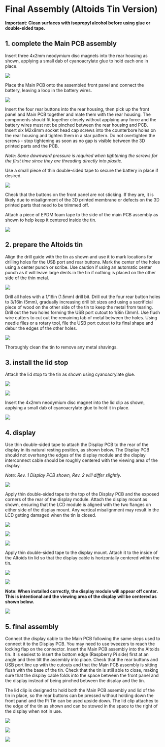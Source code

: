 # Final Assembly (Altoids Tin Version)

**Important: Clean surfaces with isopropyl alcohol before using glue or double-sided tape.**

## 1. complete the Main PCB assembly

Insert three 4x2mm neodymium disc magnets into the rear housing as shown, applying a small dab of cyanoacrylate glue to hold each one in place.

![](images/mint_tin_insert_magnets.png)

Place the Main PCB onto the assembled front panel and connect the battery, leaving a loop in the battery wires.

![](images/mint_tin_battery.jpg)

Insert the four rear buttons into the rear housing, then pick up the front panel and Main PCB together and mate them with the rear housing. The components should fit together closely without applying any force and the battery wires must not be pinched between the rear housing and PCB. Insert six M2x8mm socket head cap screws into the counterbore holes on the rear housing and tighten them in a star pattern. Do not overtighten the screws - stop tightening as soon as no gap is visible between the 3D printed parts and the PCB.

*Note: Some downward pressure is required when tightening the screws for the first time since they are threading directly into plastic.*

Use a small piece of thin double-sided tape to secure the battery in place if desired.

![](images/mint_tin_asm.jpg)

Check that the buttons on the front panel are not sticking. If they are, it is likely due to misalignment of the 3D printed membrane or defects on the 3D printed parts that need to be trimmed off.

Attach a piece of EPDM foam tape to the side of the main PCB assembly as shown to help keep it centered inside the tin.

![](images/mint_tin_foam_tape.jpg)

## 2. prepare the Altoids tin

Align the drill guide with the tin as shown and use it to mark locations for drilling holes for the USB port and rear buttons. Mark the center of the holes using a center punch or scribe. Use caution if using an automatic center punch as it will leave large dents in the tin if nothing is placed on the other side of the thin metal.

![](images/drill_guide.png)

Drill all holes with a 1/16in (1.5mm) drill bit. Drill out the four rear button holes to 3/16in (5mm), gradually increasing drill bit sizes and using a sacrificial piece of wood on the other side of the tin to keep the metal from tearing. Drill out the two holes forming the USB port cutout to 1/8in (3mm). Use flush wire cutters to cut out the remaining tab of metal between the holes. Using needle files or a rotary tool, file the USB port cutout to its final shape and debur the edges of the other holes.

![](images/tin_holes.png)

Thoroughly clean the tin to remove any metal shavings.

## 3. install the lid stop

Attach the lid stop to the tin as shown using cyanoacrylate glue.

![](images/lid_holder_asm_2.jpg)

![](images/lid_holder_asm_1.png)

Insert the 4x2mm neodymium disc magnet into the lid clip as shown, applying a small dab of cyanoacrylate glue to hold it in place.

![](images/lid_clip_magnet.png)

## 4. display

Use thin double-sided tape to attach the Display PCB to the rear of the display in its natural resting position, as shown below. The Display PCB should not overhang the edges of the display module and the display interconnect cable should be roughly centered with the viewing area of the display.

*Note: Rev. 1 Display PCB shown, Rev. 2 will differ slightly.*

![](images/display_tape_1.jpg)

Apply thin double-sided tape to the top of the Display PCB and the exposed corners of the rear of the display module. Attach the display mount as shown, ensuring that the LCD module is aligned with the two flanges on either side of the display mount. Any vertical misalignment may result in the LCD getting damaged when the tin is closed.

![](images/display_tape_2.jpg)

![](images/display_tape_3.jpg)

![](images/display_mount.png)

Apply thin double-sided tape to the display mount. Attach it to the inside of the Altoids tin lid so that the display cable is horizontally centered within the tin.

![](images/display_tape_4.jpg)

![](images/display_tape_5.jpg)

**Note: When installed correctly, the display module will appear off center. This is intentional and the viewing area of the display will be centered as shown below.**

![](images/display_centering.png)

## 5. final assembly

Connect the display cable to the Main PCB following the same steps used to connect it to the Display PCB. You may need to use tweezers to reach the locking flap on the connector. Insert the Main PCB assembly into the Altoids tin. It is easiest to insert the bottom edge (Raspberry Pi side) first at an angle and then tilt the assembly into place. Check that the rear buttons and USB port line up with the cutouts and that the Main PCB assembly is sitting flush with the base of the tin. Check that the tin is still able to close, making sure that the display cable folds into the space between the front panel and the display instead of being pinched between the display and the tin.

The lid clip is designed to hold both the Main PCB assembly and lid of the tin in place, so the rear buttons can be pressed without holding down the front panel and the Pi Tin can be used upside down. The lid clip attaches to the edge of the tin as shown and can be stowed in the space to the right of the display when not in use.

![](images/lid_clip_use.jpg)

![](images/lid_clip_stowage.jpg)

![](images/mint_tin_finished.jpg)
